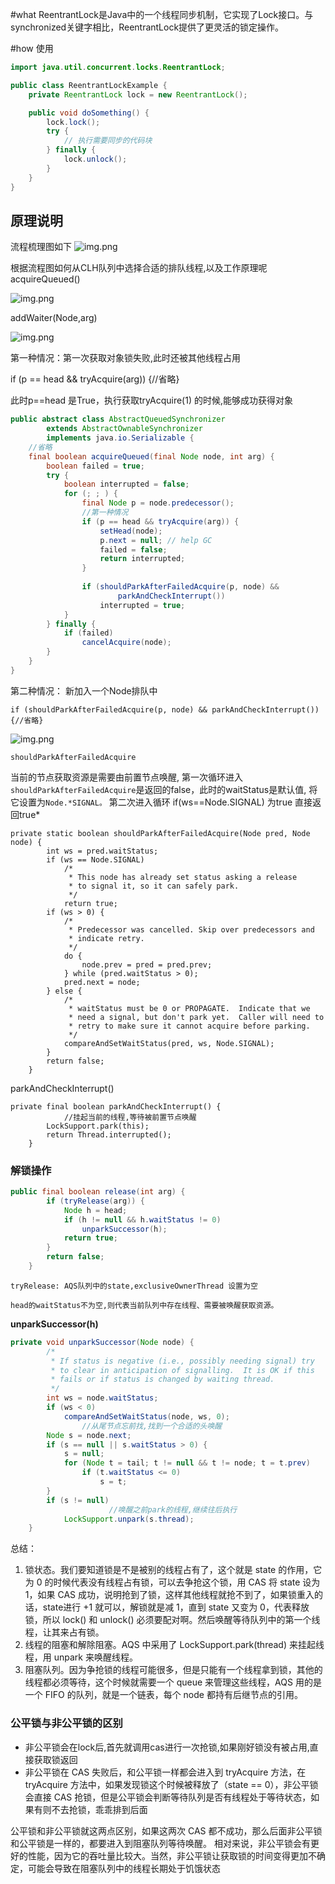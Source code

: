 #what
ReentrantLock是Java中的一个线程同步机制，它实现了Lock接口。与synchronized关键字相比，ReentrantLock提供了更灵活的锁定操作。


#how
使用
```java
import java.util.concurrent.locks.ReentrantLock;

public class ReentrantLockExample {
    private ReentrantLock lock = new ReentrantLock();

    public void doSomething() {
        lock.lock();
        try {
            // 执行需要同步的代码块
        } finally {
            lock.unlock();
        }
    }
}
```

## 原理说明
流程梳理图如下
![img.png](_assets/img.png)

根据流程图如何从CLH队列中选择合适的排队线程,以及工作原理呢
acquireQueued()

![img.png](_assets/acquireQueued.png)

addWaiter(Node,arg)

![img.png](_assets/addWaiter.png)

第一种情况：第一次获取对象锁失败,此时还被其他线程占用

if (p == head && tryAcquire(arg)) {//省略}

此时p==head 是True，执行获取tryAcquire(1) 的时候,能够成功获得对象
```java
public abstract class AbstractQueuedSynchronizer
        extends AbstractOwnableSynchronizer
        implements java.io.Serializable {
    //省略
    final boolean acquireQueued(final Node node, int arg) {
        boolean failed = true;
        try {
            boolean interrupted = false;
            for (; ; ) {
                final Node p = node.predecessor();
                //第一种情况
                if (p == head && tryAcquire(arg)) {
                    setHead(node);
                    p.next = null; // help GC
                    failed = false;
                    return interrupted;
                }
                
                if (shouldParkAfterFailedAcquire(p, node) &&
                        parkAndCheckInterrupt())
                    interrupted = true;
            }
        } finally {
            if (failed)
                cancelAcquire(node);
        }
    }
}
```
第二种情况：   新加入一个Node排队中
```shell
if (shouldParkAfterFailedAcquire(p, node) && parkAndCheckInterrupt()){//省略}
```

![img.png](_assets/shouldParkAfterFailedAcquire.png)

`shouldParkAfterFailedAcquire`

当前的节点获取资源是需要由前置节点唤醒, 第一次循环进入`shouldParkAfterFailedAcquire`是返回的false，此时的waitStatus是默认值, 将它设置为`Node.*SIGNAL。` 第二次进入循环 if(ws==Node.SIGNAL) 为true 直接返回true*

```shell
private static boolean shouldParkAfterFailedAcquire(Node pred, Node node) {
        int ws = pred.waitStatus;
        if (ws == Node.SIGNAL)
            /*
             * This node has already set status asking a release
             * to signal it, so it can safely park.
             */
            return true;
        if (ws > 0) {
            /*
             * Predecessor was cancelled. Skip over predecessors and
             * indicate retry.
             */
            do {
                node.prev = pred = pred.prev;
            } while (pred.waitStatus > 0);
            pred.next = node;
        } else {
            /*
             * waitStatus must be 0 or PROPAGATE.  Indicate that we
             * need a signal, but don't park yet.  Caller will need to
             * retry to make sure it cannot acquire before parking.
             */
            compareAndSetWaitStatus(pred, ws, Node.SIGNAL);
        }
        return false;
    }
```

parkAndCheckInterrupt()

```shell
private final boolean parkAndCheckInterrupt() {
			//挂起当前的线程,等待被前置节点唤醒
        LockSupport.park(this);
        return Thread.interrupted();
    }
```

### 解锁操作

```java
public final boolean release(int arg) {
        if (tryRelease(arg)) {
            Node h = head;
            if (h != null && h.waitStatus != 0)
                unparkSuccessor(h);
            return true;
        }
        return false;
    }
```

`tryRelease: AQS队列中的state,exclusiveOwnerThread 设置为空`

`head的waitStatus不为空,则代表当前队列中存在线程、需要被唤醒获取资源。`

**unparkSuccessor(h)**

```java
private void unparkSuccessor(Node node) {
        /*
         * If status is negative (i.e., possibly needing signal) try
         * to clear in anticipation of signalling.  It is OK if this
         * fails or if status is changed by waiting thread.
         */
        int ws = node.waitStatus;
        if (ws < 0)
            compareAndSetWaitStatus(node, ws, 0);
				//从尾节点忘前找,找到一个合适的头唤醒
        Node s = node.next;
        if (s == null || s.waitStatus > 0) {
            s = null;
            for (Node t = tail; t != null && t != node; t = t.prev)
                if (t.waitStatus <= 0)
                    s = t;
        }
        if (s != null)
					  //唤醒之前park的线程,继续往后执行
            LockSupport.unpark(s.thread);
    }
```

总结：

1. 锁状态。我们要知道锁是不是被别的线程占有了，这个就是 state 的作用，它为 0 的时候代表没有线程占有锁，可以去争抢这个锁，用 CAS 将 state 设为 1，如果 CAS 成功，说明抢到了锁，这样其他线程就抢不到了，如果锁重入的话，state进行 +1 就可以，解锁就是减 1，直到 state 又变为 0，代表释放锁，所以 lock() 和 unlock() 必须要配对啊。然后唤醒等待队列中的第一个线程，让其来占有锁。
2. 线程的阻塞和解除阻塞。AQS 中采用了 LockSupport.park(thread) 来挂起线程，用 unpark 来唤醒线程。
3. 阻塞队列。因为争抢锁的线程可能很多，但是只能有一个线程拿到锁，其他的线程都必须等待，这个时候就需要一个 queue 来管理这些线程，AQS 用的是一个 FIFO 的队列，就是一个链表，每个 node 都持有后继节点的引用。

### 公平锁与非公平锁的区别

- 非公平锁会在lock后,首先就调用cas进行一次抢锁,如果刚好锁没有被占用,直接获取锁返回
- 非公平锁在 CAS 失败后，和公平锁一样都会进入到 tryAcquire 方法，在 tryAcquire 方法中，如果发现锁这个时候被释放了（state == 0），非公平锁会直接 CAS 抢锁，但是公平锁会判断等待队列是否有线程处于等待状态，如果有则不去抢锁，乖乖排到后面

公平锁和非公平锁就这两点区别，如果这两次 CAS 都不成功，那么后面非公平锁和公平锁是一样的，都要进入到阻塞队列等待唤醒。
相对来说，非公平锁会有更好的性能，因为它的吞吐量比较大。当然，非公平锁让获取锁的时间变得更加不确定，可能会导致在阻塞队列中的线程长期处于饥饿状态
